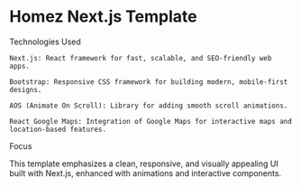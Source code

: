 # Homez Next.js Template

Technologies Used

    Next.js: React framework for fast, scalable, and SEO-friendly web apps.

    Bootstrap: Responsive CSS framework for building modern, mobile-first designs.

    AOS (Animate On Scroll): Library for adding smooth scroll animations.

    React Google Maps: Integration of Google Maps for interactive maps and location-based features.


Focus

This template emphasizes a clean, responsive, and visually appealing UI built with Next.js, enhanced with animations and interactive components.
